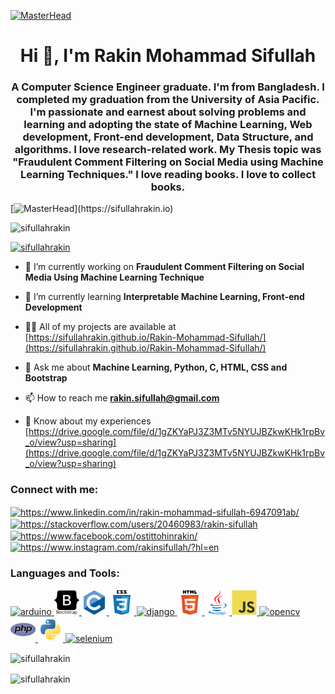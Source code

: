 [![MasterHead](https://64.media.tumblr.com/c5543874b9cbe98da1d20945a45e989b/tumblr_o5a5r9Z9O71tvppquo1_r1_1280.gifv)](https://sifullahrakin.io)

<h1 align="center">Hi 👋, I'm Rakin Mohammad Sifullah</h1>
<h3 align="center">A Computer Science Engineer graduate. I'm from Bangladesh. I completed my graduation from the University of Asia Pacific. I'm passionate and earnest about solving problems and learning and adopting the state of Machine Learning, Web development, Front-end development, Data Structure, and algorithms. I love research-related work. My Thesis topic was "Fraudulent Comment Filtering on Social Media using Machine Learning Techniques." I love reading books. I love to collect books.</h3>

[![MasterHead]([https://64.media.tumblr.com/c5543874b9cbe98da1d20945a45e989b/tumblr_o5a5r9Z9O71tvppquo1_r1_1280.gifv](https://media.tenor.com/qJ5evVs-_uUAAAAC/coding.gif))](https://sifullahrakin.io)

<p align="left"> <img src="https://komarev.com/ghpvc/?username=sifullahrakin&label=Profile%20views&color=0e75b6&style=flat" alt="sifullahrakin" /> </p>

<p align="left"> <a href="https://github.com/ryo-ma/github-profile-trophy"><img src="https://github-profile-trophy.vercel.app/?username=sifullahrakin" alt="sifullahrakin" /></a> </p>

- 🔭 I’m currently working on **Fraudulent Comment Filtering on Social Media Using Machine Learning Technique**

- 🌱 I’m currently learning **Interpretable Machine Learning, Front-end Development**

- 👨‍💻 All of my projects are available at [https://sifullahrakin.github.io/Rakin-Mohammad-Sifullah/](https://sifullahrakin.github.io/Rakin-Mohammad-Sifullah/)

- 💬 Ask me about **Machine Learning, Python, C, HTML, CSS and Bootstrap**

- 📫 How to reach me **rakin.sifullah@gmail.com**

- 📄 Know about my experiences [https://drive.google.com/file/d/1gZKYaPJ3Z3MTv5NYUJBZkwKHk1rpBv_o/view?usp=sharing](https://drive.google.com/file/d/1gZKYaPJ3Z3MTv5NYUJBZkwKHk1rpBv_o/view?usp=sharing)

<h3 align="left">Connect with me:</h3>
<p align="left">
<a href="https://linkedin.com/in/https://www.linkedin.com/in/rakin-mohammad-sifullah-6947091ab/" target="blank"><img align="center" src="https://raw.githubusercontent.com/rahuldkjain/github-profile-readme-generator/master/src/images/icons/Social/linked-in-alt.svg" alt="https://www.linkedin.com/in/rakin-mohammad-sifullah-6947091ab/" height="30" width="40" /></a>
<a href="https://stackoverflow.com/users/https://stackoverflow.com/users/20460983/rakin-sifullah" target="blank"><img align="center" src="https://raw.githubusercontent.com/rahuldkjain/github-profile-readme-generator/master/src/images/icons/Social/stack-overflow.svg" alt="https://stackoverflow.com/users/20460983/rakin-sifullah" height="30" width="40" /></a>
<a href="https://fb.com/https://www.facebook.com/ostittohinrakin/" target="blank"><img align="center" src="https://raw.githubusercontent.com/rahuldkjain/github-profile-readme-generator/master/src/images/icons/Social/facebook.svg" alt="https://www.facebook.com/ostittohinrakin/" height="30" width="40" /></a>
<a href="https://instagram.com/https://www.instagram.com/rakinsifullah/?hl=en" target="blank"><img align="center" src="https://raw.githubusercontent.com/rahuldkjain/github-profile-readme-generator/master/src/images/icons/Social/instagram.svg" alt="https://www.instagram.com/rakinsifullah/?hl=en" height="30" width="40" /></a>
</p>

<h3 align="left">Languages and Tools:</h3>
<p align="left"> <a href="https://www.arduino.cc/" target="_blank" rel="noreferrer"> <img src="https://cdn.worldvectorlogo.com/logos/arduino-1.svg" alt="arduino" width="40" height="40"/> </a> <a href="https://getbootstrap.com" target="_blank" rel="noreferrer"> <img src="https://raw.githubusercontent.com/devicons/devicon/master/icons/bootstrap/bootstrap-plain-wordmark.svg" alt="bootstrap" width="40" height="40"/> </a> <a href="https://www.cprogramming.com/" target="_blank" rel="noreferrer"> <img src="https://raw.githubusercontent.com/devicons/devicon/master/icons/c/c-original.svg" alt="c" width="40" height="40"/> </a> <a href="https://www.w3schools.com/css/" target="_blank" rel="noreferrer"> <img src="https://raw.githubusercontent.com/devicons/devicon/master/icons/css3/css3-original-wordmark.svg" alt="css3" width="40" height="40"/> </a> <a href="https://www.djangoproject.com/" target="_blank" rel="noreferrer"> <img src="https://cdn.worldvectorlogo.com/logos/django.svg" alt="django" width="40" height="40"/> </a> <a href="https://www.w3.org/html/" target="_blank" rel="noreferrer"> <img src="https://raw.githubusercontent.com/devicons/devicon/master/icons/html5/html5-original-wordmark.svg" alt="html5" width="40" height="40"/> </a> <a href="https://www.java.com" target="_blank" rel="noreferrer"> <img src="https://raw.githubusercontent.com/devicons/devicon/master/icons/java/java-original.svg" alt="java" width="40" height="40"/> </a> <a href="https://developer.mozilla.org/en-US/docs/Web/JavaScript" target="_blank" rel="noreferrer"> <img src="https://raw.githubusercontent.com/devicons/devicon/master/icons/javascript/javascript-original.svg" alt="javascript" width="40" height="40"/> </a> <a href="https://opencv.org/" target="_blank" rel="noreferrer"> <img src="https://www.vectorlogo.zone/logos/opencv/opencv-icon.svg" alt="opencv" width="40" height="40"/> </a> <a href="https://www.php.net" target="_blank" rel="noreferrer"> <img src="https://raw.githubusercontent.com/devicons/devicon/master/icons/php/php-original.svg" alt="php" width="40" height="40"/> </a> <a href="https://www.python.org" target="_blank" rel="noreferrer"> <img src="https://raw.githubusercontent.com/devicons/devicon/master/icons/python/python-original.svg" alt="python" width="40" height="40"/> </a> <a href="https://www.selenium.dev" target="_blank" rel="noreferrer"> <img src="https://raw.githubusercontent.com/detain/svg-logos/780f25886640cef088af994181646db2f6b1a3f8/svg/selenium-logo.svg" alt="selenium" width="40" height="40"/> </a> </p>

<p><img align="center" src="https://github-readme-stats.vercel.app/api/top-langs?username=sifullahrakin&show_icons=true&locale=en&layout=compact" alt="sifullahrakin" /></p>

<p><img align="center" src="https://github-readme-streak-stats.herokuapp.com/?user=sifullahrakin&" alt="sifullahrakin" /></p>
